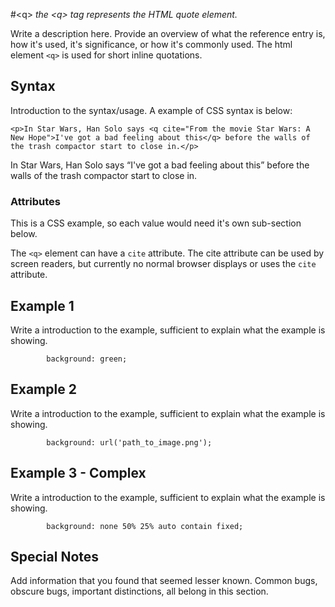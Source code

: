 #&lt;q&gt;
*the &lt;q&gt; tag represents the HTML quote element.*

Write a description here. Provide an overview of what the reference entry is, how it's used, it's significance, or how it's commonly used.
The html element `<q>` is used for short inline quotations.

## Syntax

Introduction to the syntax/usage. A example of CSS syntax is below:

```
<p>In Star Wars, Han Solo says <q cite="From the movie Star Wars: A New Hope">I've got a bad feeling about this</q> before the walls of the trash compactor start to close in.</p>
```
<p>In Star Wars, Han Solo says <q cite="From the movie Star Wars: A New Hope">I've got a bad feeling about this</q> before the walls of the trash compactor start to close in.</p>

### Attributes

This is a CSS example, so each value would need it's own sub-section below.

The `<q>` element can have a `cite` attribute. The cite attribute can be used by screen readers, but currently no normal browser displays or uses the `cite` attribute.

## Example 1

Write a introduction to the example, sufficient to explain what the example is showing.

```
        background: green;
```

## Example 2

Write a introduction to the example, sufficient to explain what the example is showing.

```
        background: url('path_to_image.png');
```

## Example 3 - Complex

Write a introduction to the example, sufficient to explain what the example is showing.

```
        background: none 50% 25% auto contain fixed;
```

## Special Notes

Add information that you found that seemed lesser known. Common bugs, obscure bugs, important distinctions, all belong in this section.
